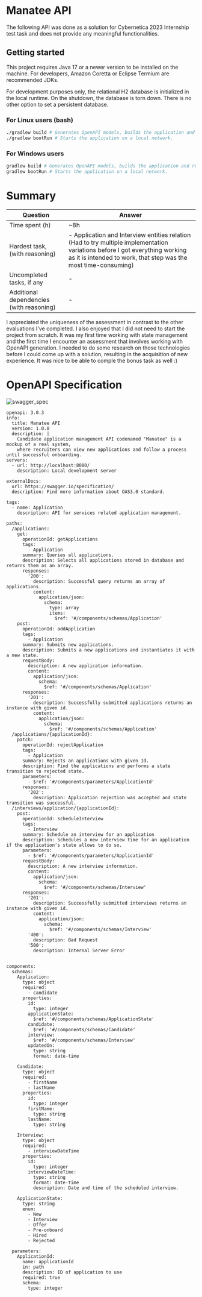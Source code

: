 # Manatee API

The following API was done as a solution for Cybernetica 2023 Internship test task and does not provide any meaningful functionalities.

## Getting started

This project requires Java 17 or a newer version to be installed on the machine.
For developers, Amazon Coretta or Eclipse Termium are recommended JDKs.

For development purposes only, the relational H2 database is initialized in the local runtime.
On the shutdown, the database is torn down. There is no other option to set a persistent database.

### For Linux users (bash)

```bash
./gradlew build # Generates OpenAPI models, builds the application and runs tests.
./gradlew bootRun # Starts the application on a local network. 
```

### For Windows users

```bash
gradlew build # Generates OpenAPI models, builds the application and runs tests.
gradlew bootRun # Starts the application on a local network. 
```


# Summary
| Question                                 | Answer |
|------------------------------------------|--------|
| Time  spent (h)                          | ~8h     |
| Hardest task, (with reasoning)           | - Application and Interview entities relation (Had to try multiple implementation variations before I got everything working as it is intended to work, that step was the most time-consuming)     |
| Uncompleted tasks, if any                | -      |
| Additional dependencies (with reasoning) | -      | 

I appreciated the uniqueness of the assessment in contrast to the other evaluations I've completed. I also enjoyed that I did not need to start the project from scratch. It was my first time working with state management and the first time I encounter an assessment that involves working with OpenAPI generation. I needed to do some research on those technologies before I could come up with a solution, resulting in the acquisition of new experience.
It was nice to be able to comple the bonus task as well :)

# OpenAPI Specification

![swagger_spec](swagger_spec.jpg)

```
openapi: 3.0.3
info:
  title: Manatee API
  version: 1.0.0
  description: |
    Candidate application management API codenamed "Manatee" is a mockup of a real system,
    where recruiters can view new applications and follow a process until successful onboarding.  
servers:
  - url: http://localhost:8080/
    description: Local development server

externalDocs:
  url: https://swagger.io/specification/
  description: Find more information about OAS3.0 standard.

tags:
  - name: Application
    description: API for services related application management.

paths:
  /applications:
    get:
      operationId: getApplications
      tags:
        - Application
      summary: Queries all applications.
      description: Selects all applications stored in database and returns them as an array.
      responses:
        '200':
          description: Successful query returns an array of applications.
          content:
            application/json:
              schema:
                type: array
                items:
                  $ref: '#/components/schemas/Application'
    post:
      operationId: addApplication
      tags:
        - Application
      summary: Submits new applications.
      description: Submits a new applications and instantiates it with a new state.
      requestBody:
        description: A new application information.
        content:
          application/json:
            schema:
              $ref: '#/components/schemas/Application'
      responses:
        '201':
          description: Successfully submitted applications returns an instance with given id.
          content:
            application/json:
              schema:
                $ref: '#/components/schemas/Application'
  /applications/{applicationId}:
    patch:
      operationId: rejectApplication
      tags:
        - Application
      summary: Rejects an applications with given Id.
      description: Find the applications and performs a state transition to rejected state.
      parameters:
        - $ref: '#/components/parameters/ApplicationId'
      responses:
        '202':
          description: Application rejection was accepted and state transition was successful.
  /interviews/application/{applicationId}:
    post:
      operationId: scheduleInterview
      tags:
        - Interview
      summary: Schedule an interview for an application
      description: Schedules a new interview time for an application if the application's state allows to do so.
      parameters:
        - $ref: '#/components/parameters/ApplicationId'
      requestBody:
        description: A new interview information.
        content:
          application/json:
            schema:
              $ref: '#/components/schemas/Interview'
      responses:
        '201':
          description: Successfully submitted interviews returns an instance with given id.
          content:
            application/json:
              schema:
                $ref: '#/components/schemas/Interview'
        '400':
          description: Bad Request
        '500':
          description: Internal Server Error


components:
  schemas:
    Application:
      type: object
      required:
        - candidate
      properties:
        id:
          type: integer
        applicationState:
          $ref: '#/components/schemas/ApplicationState'
        candidate:
          $ref: '#/components/schemas/Candidate'
        interview:
          $ref: '#/components/schemas/Interview'
        updatedOn:
          type: string
          format: date-time

    Candidate:
      type: object
      required:
        - firstName
        - lastName
      properties:
        id:
          type: integer
        firstName:
          type: string
        lastName:
          type: string

    Interview:
      type: object
      required:
        - interviewDateTime
      properties:
        id:
          type: integer
        interviewDateTime:
          type: string
          format: date-time
          description: Date and time of the scheduled interview.

    ApplicationState:
      type: string
      enum:
        - New
        - Interview
        - Offer
        - Pre-onboard
        - Hired
        - Rejected

  parameters:
    ApplicationId:
      name: applicationId
      in: path
      description: ID of application to use
      required: true
      schema:
        type: integer
```
